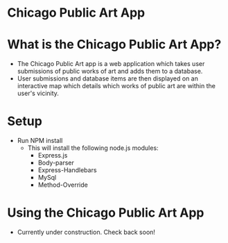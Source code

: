 # Chicago Public Art App

# What is the Chicago Public Art App?
- The Chicago Public Art app is a web application which takes user submissions of public works of art and adds them to a database.
- User submissions and database items are then displayed on an interactive map which details which works of public art are within the user's vicinity.

# Setup
- Run NPM install
    + This will install the following node.js modules:
        - Express.js
        - Body-parser
        - Express-Handlebars
        - MySql
        - Method-Override

# Using the Chicago Public Art App
- Currently under construction. Check back soon!